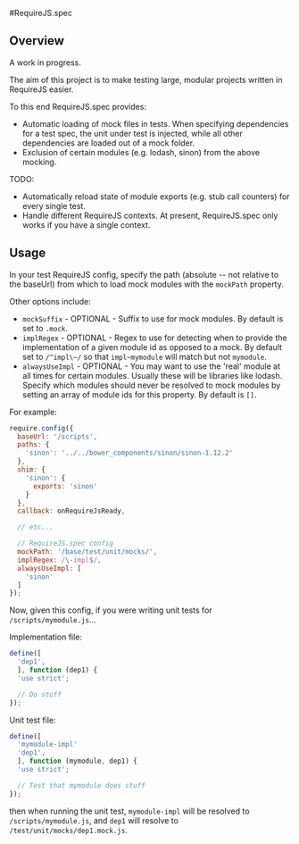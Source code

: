 #RequireJS.spec

## Overview

A work in progress. 

The aim of this project is to make testing large, modular projects written in RequireJS easier. 

To this end RequireJS.spec provides:
* Automatic loading of mock files in tests. When specifying dependencies for a test spec, the unit under test is injected, while all other dependencies are loaded out of a mock folder.
* Exclusion of certain modules (e.g. lodash, sinon) from the above mocking.

TODO:
* Automatically reload state of module exports (e.g. stub call counters) for every single test.
* Handle different RequireJS contexts. At present, RequireJS.spec only works if you have a single context.

## Usage

In your test RequireJS config, specify the path (absolute -- not relative to the baseUrl) from which to load mock modules with the `mockPath` property.

Other options include:
* `mockSuffix` - OPTIONAL - Suffix to use for mock modules. By default is set to `.mock`.
* `implRegex` - OPTIONAL - Regex to use for detecting when to provide the implementation of a given module id as opposed to a mock. By default set to `/^impl\~/` so that `impl~mymodule` will match but not `mymodule`.
* `alwaysUseImpl` - OPTIONAL - You may want to use the 'real' module at all times for certain modules. Usually these will be libraries like lodash. Specify which modules should never be resolved to mock modules by setting an array of module ids for this property. By default is `[]`.

For example:

```javascript
require.config({
  baseUrl: '/scripts',
  paths: {
    'sinon': '../../bower_components/sinon/sinon-1.12.2'
  },
  shim: {
    'sinon': {
      exports: 'sinon'
    }
  },
  callback: onRequireJsReady,

  // etc...

  // RequireJS.spec config
  mockPath: '/base/test/unit/mocks/',
  implRegex: /\-impl$/,
  alwaysUseImpl: [
    'sinon'
  ]
});

```

Now, given this config, if you were writing unit tests for `/scripts/mymodule.js`...

Implementation file:

```javascript
define([
  'dep1',
  ], function (dep1) {
  'use strict';

  // Do stuff 
});
````

Unit test file:

```javascript
define([
  'mymodule-impl'
  'dep1',
  ], function (mymodule, dep1) {
  'use strict';

  // Test that mymodule does stuff
});
````

then when running the unit test, `mymodule-impl` will be resolved to `/scripts/mymodule.js`, and `dep1` will resolve to `/test/unit/mocks/dep1.mock.js`.
